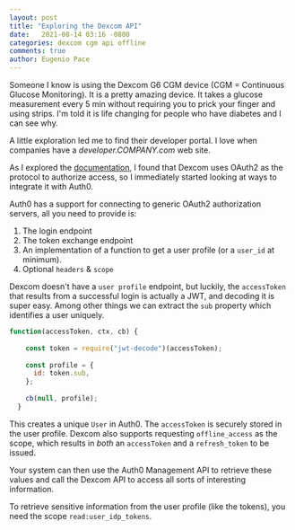 ```yaml
---
layout: post
title: "Exploring the Dexcom API"
date:   2021-08-14 03:16 -0800
categories: dexcom cgm api offline
comments: true
author: Eugenio Pace
---
```


Someone I know is using the Dexcom G6 CGM device (CGM = Continuous Glucose Monitoring). It is a pretty amazing device. It takes a glucose measurement every 5 min without requiring you to prick your finger and using strips. I'm told it is life changing for people who have diabetes and I can see why.

A little exploration led me to find their developer portal. I love when companies have a *developer.COMPANY.com* web site.

As I explored the [documentation](https://developer.dexcom.com/overview), I found that Dexcom uses OAuth2 as the protocol to authorize access, so I immediately started looking at ways to integrate it with Auth0.

Auth0 has a support for connecting to generic OAuth2 authorization servers, all you need to provide is:

1. The login endpoint
2. The token exchange endpoint
3. An implementation of a function to get a user profile (or a `user_id` at minimum).
4. Optional `headers` & `scope`

Dexcom doesn't have a `user profile` endpoint, but luckily, the `accessToken` that results from a successful login is actually a JWT, and decoding it is super easy. Among other things we can extract the `sub` property which identifies a user uniquely.


```js
function(accessToken, ctx, cb) {
    
    const token = require("jwt-decode")(accessToken);
    
    const profile = {
      id: token.sub,
    };
  
    cb(null, profile);
  }
```

This creates a unique `User` in Auth0. The `accessToken` is securely stored in the user profile. Dexcom also supports requesting `offline_access` as the scope, which results in _both_ an `accessToken` and a `refresh_token` to be issued. 

Your system can then use the Auth0 Management API to retrieve these values and call the Dexcom API to access all sorts of interesting information.

To retrieve sensitive information from the user profile (like the tokens), you need the scope `read:user_idp_tokens`. 


